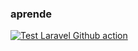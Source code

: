 ### aprende

[![Test Laravel Github action](https://github.com/abr4xas/aprende/actions/workflows/laravel.yml/badge.svg?branch=master)](https://github.com/abr4xas/aprende/actions/workflows/laravel.yml)
